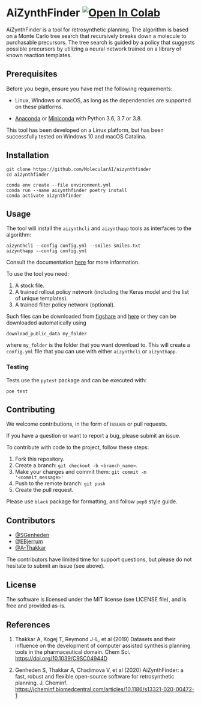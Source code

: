 # AiZynthFinder [![Open In Colab](https://colab.research.google.com/assets/colab-badge.svg)](https://colab.research.google.com/github/MolecularAI/aizynthfinder/blob/master/contrib/notebook.ipynb)


AiZynthFinder is a tool for retrosynthetic planning. The algorithm is based on a Monte Carlo tree search that recursively breaks down a molecule to purchasable precursors. The tree search is guided by a policy that suggests possible precursors by utilizing a neural network trained on a library of known reaction templates.  

## Prerequisites

Before you begin, ensure you have met the following requirements:

* Linux, Windows or macOS, as long as the dependencies are supported on these platforms.

* [Anaconda][1] or [Miniconda][2] with Python 3.6, 3.7 or 3.8.

This tool has been developed on a Linux platform, but has been successfully tested on Windows 10 and macOS Catalina.

## Installation

```console
git clone https://github.com/MolecularAI/aizynthfinder
cd aizynthfinder

conda env create --file environment.yml
conda run --name aizynthfinder poetry install
conda activate aizynthfinder
```

## Usage

The tool will install the `aizynthcli` and `aizynthapp` tools
as interfaces to the algorithm:

```
aizynthcli --config config.yml --smiles smiles.txt
aizynthapp --config config.yml
```

Consult the documentation [here](https://molecularai.github.io/aizynthfinder/) for more information.

To use the tool you need:

1. A stock file.
2. A trained rollout policy network (including the Keras model and the list of unique templates).
3. A trained filter policy network (optional).

Such files can be downloaded from [figshare](https://figshare.com/articles/AiZynthFinder_a_fast_robust_and_flexible_open-source_software_for_retrosynthetic_planning/12334577) and [here](https://figshare.com/articles/dataset/A_quick_policy_to_filter_reactions_based_on_feasibility_in_AI-guided_retrosynthetic_planning/13280507) or they can be downloaded automatically using

```
download_public_data my_folder
```

where `my_folder` is the folder that you want download to.
This will create a `config.yml` file that you can use with either `aizynthcli` or `aizynthapp`.

### Testing

Tests use the `pytest` package and can be executed with:

```console
poe test
```

## Contributing

We welcome contributions, in the form of issues or pull requests.

If you have a question or want to report a bug, please submit an issue.


To contribute with code to the project, follow these steps:

1. Fork this repository.
2. Create a branch: `git checkout -b <branch_name>`.
3. Make your changes and commit them: `git commit -m '<commit_message>'`
4. Push to the remote branch: `git push`
5. Create the pull request.

Please use `black` package for formatting, and follow `pep8` style guide.


## Contributors

* [@SGenheden](https://www.github.com/SGenheden)
* [@EBjerrum](https://www.github.com/EBjerrum)
* [@A-Thakkar](https://www.github.com/A-Thakkar)

The contributors have limited time for support questions, but please do not hesitate to submit an issue (see above).

## License

The software is licensed under the MIT license (see LICENSE file), and is free and provided as-is.

## References

1. Thakkar A, Kogej T, Reymond J-L, et al (2019) Datasets and their influence on the development of computer assisted synthesis planning tools in the pharmaceutical domain. Chem Sci. https://doi.org/10.1039/C9SC04944D

2. Genheden S, Thakkar A, Chadimova V, et al (2020) AiZynthFinder: a fast, robust and flexible open-source software for retrosynthetic planning. J. Cheminf. https://jcheminf.biomedcentral.com/articles/10.1186/s13321-020-00472-1

[1]: https://www.anaconda.com/
[2]: https://docs.conda.io/en/latest/miniconda.html
